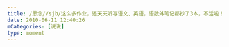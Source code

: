 ```yaml
---
title: /思念//sjb/这么多作业，还天天听写语文、英语，语数外笔记都抄了3本，不活啦！！！我要玩炫舞！！！
date: 2010-06-11 12:40:26
mCategories: [说说]
type: moment
---
```


